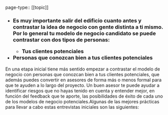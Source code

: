page-type:: [[topic]]
- ### Es muy importante salir del edificio cuanto antes y contrastar la idea de negocio con gente distinta a ti mismo. Por lo general tu modelo de negocio candidato se puede contrastar con dos tipos de personas:<ul><li>Tus clientes potenciales</li></ul><li>Personas que conozcan bien a tus clientes potenciales</li></ul>En una etapa inicial tiene más sentido empezar a contrastar el modelo de negocio con personas que conozcan bien a tus clientes potenciales, que además puedes convertir en asesores de forma más o menos formal para que te ayuden a lo largo del proyecto. Un buen asesor te puede ayudar a identificar riesgos que no hayas tenido en cuenta y entender mejor, en función del feedback que te aporte, las posibilidades de éxito de cada uno de los modelos de negocio potenciales.Algunas de las mejores prácticas para llevar a cabo estas entrevistas iniciales son las siguientes:



